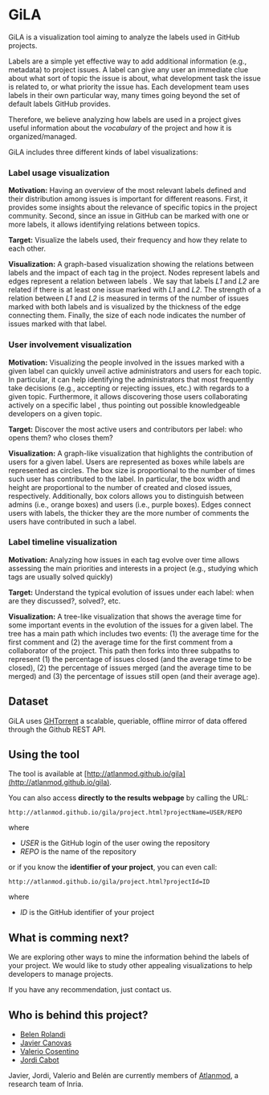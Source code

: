 # GiLA

GiLA is a visualization tool aiming to analyze the labels used in GitHub projects.

Labels are a simple yet effective way to add additional information (e.g., metadata) to project issues. A label can give any user an immediate clue about what sort of topic the issue is about, what development task the issue is related to, or what priority the issue has. Each development team uses labels in their own particular way, many times going beyond the set of default labels GitHub provides. 

Therefore, we believe analyzing how labels are used in a project gives useful information about the *vocabulary* of the project and how it is organized/managed. 

GiLA includes three different kinds of label visualizations:

### Label usage visualization

**Motivation:**   Having an overview of the most relevant labels defined and their distribution among issues is important for different reasons. First, it provides some insights about the relevance of specific topics in the project community. Second, since an issue in GitHub can be marked with one or more labels, it allows identifying relations between topics.

**Target:** Visualize the labels used, their frequency and how they relate to each other.

**Visualization:**  A graph-based visualization showing the relations between labels and the impact of each tag in the project. Nodes represent labels and edges represent a relation between labels . We say that labels *L1* and *L2* are related if there is at least one issue marked with *L1* and *L2*. The strength of a relation between *L1* and *L2* is measured in terms of the number of issues marked with both labels and is visualized by the thickness of the edge connecting them. Finally, the size of each node indicates the number of issues marked with that label. 

### User involvement visualization

**Motivation:**   Visualizing the people involved in the issues marked with a given label can quickly unveil active administrators and users for each topic. In particular, it can help identifying the administrators that most frequently take decisions (e.g., accepting or rejecting issues, etc.) with regards to a given topic. Furthermore, it allows discovering those users collaborating actively on a specific label , thus pointing out possible knowledgeable developers on a given topic.

**Target:** Discover the most active users and contributors per label: who opens them? who closes them?

**Visualization:**   A graph-like visualization that highlights the contribution of users for a given label. Users are represented as boxes while labels are represented as circles. The box size is proportional to the number of times such user has contributed to the label. In particular, the box width and height are proportional to the number of created and closed issues, respectively. Additionally, box colors allows you to distinguish between admins (i.e., orange boxes) and users (i.e., purple boxes). Edges connect users with labels, the thicker they are the more number of comments the users have contributed in such a label.

### Label timeline visualization

**Motivation:**   Analyzing how issues in each tag evolve over time allows assessing the main priorities and interests in a project (e.g., studying which tags are usually solved quickly)

**Target:** Understand the typical evolution of issues under each label: when are they discussed?, solved?, etc.

**Visualization:**  A tree-like visualization that shows the average time for some important events in the evolution of the issues for a given label. The tree has a main path which includes two events: (1) the average time for the first comment and (2) the average time for the first comment from a collaborator of the project. This path then forks into three subpaths to represent (1) the percentage of issues closed (and the average time to be closed), (2) the percentage of issues merged (and the average time to be merged) and (3) the percentage of issues still open (and their average age).

## Dataset

GiLA uses [GHTorrent](http://ghtorrent.org) a scalable, queriable, offline mirror of data offered through the Github REST API. 

## Using the tool

The tool is available at [http://atlanmod.github.io/gila](http://atlanmod.github.io/gila).

You can also access **directly to the results webpage** by calling the URL:

`http://atlanmod.github.io/gila/project.html?projectName=USER/REPO`

where

* *USER* is the GitHub login of the user owing the repository
* *REPO* is the name of the repository

or if you know the **identifier of your project**, you can even call:

`http://atlanmod.github.io/gila/project.html?projectId=ID`

where

* *ID* is the GitHub identifier of your project

## What is comming next?

We are exploring other ways to mine the information behind the labels of your project. We would like to study other appealing visualizations to help developers to manage projects.

If you have any recommendation, just contact us.

## Who is behind this project?

* [Belen Rolandi](http://github.com/belenrolandi/ "Belen Rolandi")
* [Javier Canovas](http://github.com/jlcanovas/ "Javier Canovas")
* [Valerio Cosentino](http://github.com/valeriocos/ "Valerio Cosentino")
* [Jordi Cabot](http://github.com/jcabot/ "Jordi Cabot")

Javier, Jordi, Valerio and Belén are currently members of [Atlanmod](http://www.emn.fr/z-info/atlanmod), a research team of Inria.